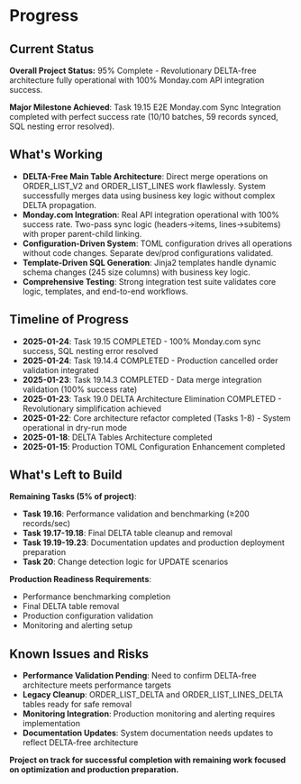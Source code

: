 # Progress

## Current Status
**Overall Project Status:** 95% Complete - Revolutionary DELTA-free architecture fully operational with 100% Monday.com API integration success.

**Major Milestone Achieved**: Task 19.15 E2E Monday.com Sync Integration completed with perfect success rate (10/10 batches, 59 records synced, SQL nesting error resolved).

## What's Working
- **DELTA-Free Main Table Architecture**: Direct merge operations on ORDER_LIST_V2 and ORDER_LIST_LINES work flawlessly. System successfully merges data using business key logic without complex DELTA propagation.
- **Monday.com Integration**: Real API integration operational with 100% success rate. Two-pass sync logic (headers→items, lines→subitems) with proper parent-child linking.
- **Configuration-Driven System**: TOML configuration drives all operations without code changes. Separate dev/prod configurations validated.
- **Template-Driven SQL Generation**: Jinja2 templates handle dynamic schema changes (245 size columns) with business key logic.
- **Comprehensive Testing**: Strong integration test suite validates core logic, templates, and end-to-end workflows.

## Timeline of Progress
- **2025-01-24**: Task 19.15 COMPLETED - 100% Monday.com sync success, SQL nesting error resolved
- **2025-01-24**: Task 19.14.4 COMPLETED - Production cancelled order validation integrated
- **2025-01-23**: Task 19.14.3 COMPLETED - Data merge integration validation (100% success rate)
- **2025-01-23**: Task 19.0 DELTA Architecture Elimination COMPLETED - Revolutionary simplification achieved
- **2025-01-22**: Core architecture refactor completed (Tasks 1-8) - System operational in dry-run mode
- **2025-01-18**: DELTA Tables Architecture completed
- **2025-01-15**: Production TOML Configuration Enhancement completed

## What's Left to Build
**Remaining Tasks (5% of project)**:
- **Task 19.16**: Performance validation and benchmarking (≥200 records/sec)
- **Task 19.17-19.18**: Final DELTA table cleanup and removal
- **Task 19.19-19.23**: Documentation updates and production deployment preparation
- **Task 20**: Change detection logic for UPDATE scenarios

**Production Readiness Requirements**:
- Performance benchmarking completion
- Final DELTA table removal
- Production configuration validation
- Monitoring and alerting setup

## Known Issues and Risks
- **Performance Validation Pending**: Need to confirm DELTA-free architecture meets performance targets
- **Legacy Cleanup**: ORDER_LIST_DELTA and ORDER_LIST_LINES_DELTA tables ready for safe removal
- **Monitoring Integration**: Production monitoring and alerting requires implementation
- **Documentation Updates**: System documentation needs updates to reflect DELTA-free architecture

**Project on track for successful completion with remaining work focused on optimization and production preparation.**